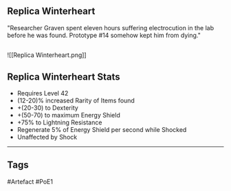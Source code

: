 ## Replica Winterheart
"Researcher Graven spent eleven hours suffering electrocution in the lab before he was found.
Prototype #14 somehow kept him from dying."
##
![[Replica Winterheart.png]]
## Replica Winterheart Stats
- Requires Level 42
- (12-20)% increased Rarity of Items found
- +(20-30) to Dexterity
- +(50-70) to maximum Energy Shield
- +75% to Lightning Resistance
- Regenerate 5% of Energy Shield per second while Shocked
- Unaffected by Shock


---
## Tags
#Artefact
#PoE1